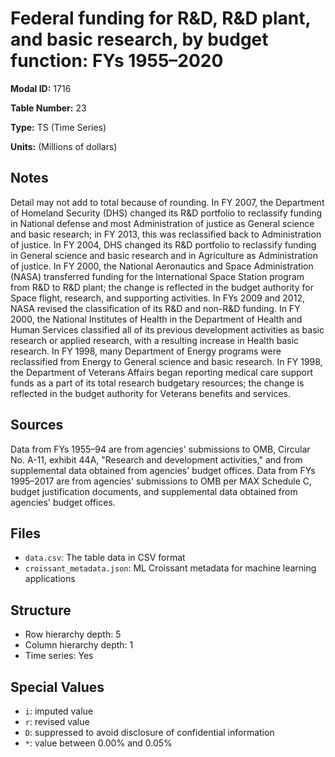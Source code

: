# Federal funding for R&D, R&D plant, and basic research, by budget function: FYs 1955–2020

**Modal ID:** 1716

**Table Number:** 23

**Type:** TS (Time Series)

**Units:** (Millions of dollars)

## Notes

Detail may not add to total because of rounding. In FY 2007, the Department of Homeland Security (DHS) changed its R&D portfolio to reclassify funding in National defense and most Administration of justice as General science and basic research; in FY 2013, this was reclassified back to Administration of justice. In FY 2004, DHS changed its R&D portfolio to reclassify funding in General science and basic research and in Agriculture as Administration of justice. In FY 2000, the National Aeronautics and Space Administration (NASA) transferred funding for the International Space Station program from R&D to R&D plant; the change is reflected in the budget authority for Space flight, research, and supporting activities. In FYs 2009 and 2012, NASA revised the classification of its R&D and non-R&D funding. In FY 2000, the National Institutes of Health in the Department of Health and Human Services classified all of its previous development activities as basic research or applied research, with a resulting increase in Health basic research. In FY 1998, many Department of Energy programs were reclassified from Energy to General science and basic research. In FY 1998, the Department of Veterans Affairs began reporting medical care support funds as a part of its total research budgetary resources; the change is reflected in the budget authority for Veterans benefits and services.

## Sources

Data from FYs 1955–94 are from agencies' submissions to OMB, Circular No. A-11, exhibit 44A, "Research and development activities," and from supplemental data obtained from agencies' budget offices. Data from FYs 1995–2017 are from agencies' submissions to OMB per MAX Schedule C, budget justification documents, and supplemental data obtained from agencies' budget offices.

## Files

- `data.csv`: The table data in CSV format
- `croissant_metadata.json`: ML Croissant metadata for machine learning applications

## Structure

- Row hierarchy depth: 5
- Column hierarchy depth: 1
- Time series: Yes

## Special Values

- `i`: imputed value
- `r`: revised value
- `D`: suppressed to avoid disclosure of confidential information
- `*`: value between 0.00% and 0.05%
